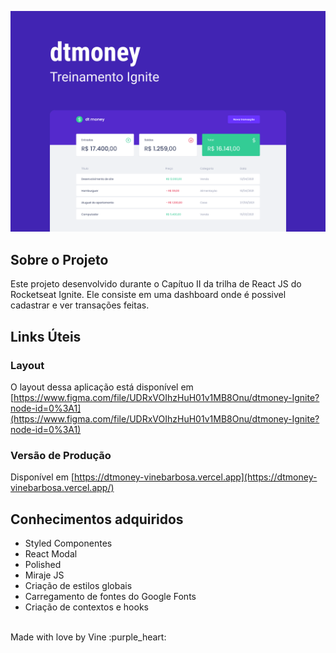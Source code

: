 ![Capa](./.github/capa.svg)

## Sobre o Projeto

Este projeto desenvolvido durante o Capítuo II da trilha de React JS do Rocketseat Ignite. Ele consiste em uma dashboard onde é possivel cadastrar e ver transações feitas.

## Links Úteis

### Layout

O layout dessa aplicação está disponível em [https://www.figma.com/file/UDRxVOIhzHuH01v1MB8Onu/dtmoney-Ignite?node-id=0%3A1](https://www.figma.com/file/UDRxVOIhzHuH01v1MB8Onu/dtmoney-Ignite?node-id=0%3A1)

### Versão de Produção

Disponível em [https://dtmoney-vinebarbosa.vercel.app](https://dtmoney-vinebarbosa.vercel.app/)

## Conhecimentos adquiridos

- Styled Componentes
- React Modal
- Polished
- Miraje JS
- Criação de estilos globais
- Carregamento de fontes do Google Fonts
- Criação de contextos e hooks

</br>
Made with love by Vine :purple_heart:
